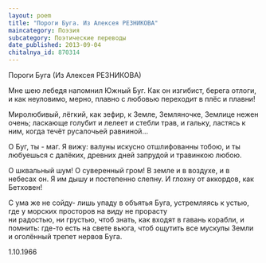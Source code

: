 ```yaml
---
layout: poem
title: "Пороги Буга. Из Алексея РЕЗНИКОВА"
maincategory: Поэзия
subcategory: Поэтические переводы
date_published: 2013-09-04
chitalnya_id: 870314
---
```




Пороги Буга
(Из Алексея РЕЗНИКОВА)

Мне шею лебедя напомнил Южный Буг.
Как он изгибист, берега отлоги,
и как неуловимо, мерно, плавно
с любовью переходит в плёс и плавни!

Миролюбивый, лёгкий, как зефир,
к Земле, Земляночке, Землице нежен очень;
ласкающе голубит и лелеет
и стебли трав, и гальку, ластясь к ним,
когда течёт русалочьей равниной...

О Буг, ты - маг. Я вижу: валуны
искусно отшлифованны тобою,
и ты любуешься
с далёких, древних дней
запрудой и травинкою любою.

О шквальный шум!
О суверенный гром!
В земле и в воздухе,
и в небесах он.
Я им дышу
и постепенно
слепну.
И глохну от аккордов,
как Бетховен!

С ума же не сойду-
лишь упаду
в объятья Буга,
устремляясь к устью,
где у морских просторов на виду
не прорасту  
ни радостью, ни грустью,
чтоб знать,
как входят в гавань корабли,
и помнить: где-то есть на свете
вьюга,
чтоб ощутить все мускулы Земли
и оголённый трепет
нервов Буга.

1.10.1966






